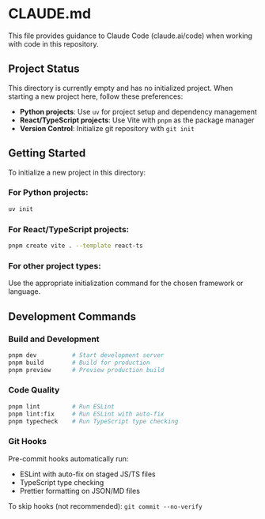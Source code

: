 # CLAUDE.md

This file provides guidance to Claude Code (claude.ai/code) when working with code in this repository.

## Project Status

This directory is currently empty and has no initialized project. When starting a new project here, follow these preferences:

- **Python projects**: Use `uv` for project setup and dependency management
- **React/TypeScript projects**: Use Vite with `pnpm` as the package manager
- **Version Control**: Initialize git repository with `git init`

## Getting Started

To initialize a new project in this directory:

### For Python projects:

```bash
uv init
```

### For React/TypeScript projects:

```bash
pnpm create vite . --template react-ts
```

### For other project types:

Use the appropriate initialization command for the chosen framework or language.

## Development Commands

### Build and Development

```bash
pnpm dev          # Start development server
pnpm build        # Build for production
pnpm preview      # Preview production build
```

### Code Quality

```bash
pnpm lint         # Run ESLint
pnpm lint:fix     # Run ESLint with auto-fix
pnpm typecheck    # Run TypeScript type checking
```

### Git Hooks

Pre-commit hooks automatically run:

- ESLint with auto-fix on staged JS/TS files
- TypeScript type checking
- Prettier formatting on JSON/MD files

To skip hooks (not recommended): `git commit --no-verify`
